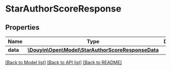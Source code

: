 # StarAuthorScoreResponse

## Properties
Name | Type | Description | Notes
------------ | ------------- | ------------- | -------------
**data** | [**\Douyin\Open\Model\StarAuthorScoreResponseData**](StarAuthorScoreResponseData.md) |  | [optional] 

[[Back to Model list]](../../README.md#documentation-for-models) [[Back to API list]](../../README.md#documentation-for-api-endpoints) [[Back to README]](../../README.md)

